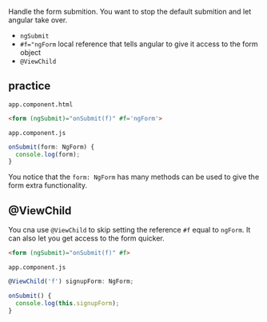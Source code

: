 Handle the form submition. You want to stop the default submition and let angular take over.

- `ngSubmit`
- `#f="ngForm` local reference that tells angular to give it access to the form object
- `@ViewChild`

## practice

`app.component.html`

```html
<form (ngSubmit)="onSubmit(f)" #f='ngForm'>
```

`app.component.js`

```ts
onSubmit(form: NgForm) {
  console.log(form);
}
```

You notice that the `form: NgForm` has many methods can be used to give the form extra functionality.


## @ViewChild

You cna use `@ViewChild` to skip setting the reference `#f` equal to `ngForm`. It can also let you get access to the form quicker.

```html
<form (ngSubmit)="onSubmit(f)" #f>
```

`app.component.js`

```ts
@ViewChild('f') signupForm: NgForm;

onSubmit() {
  console.log(this.signupForm);
}
```

